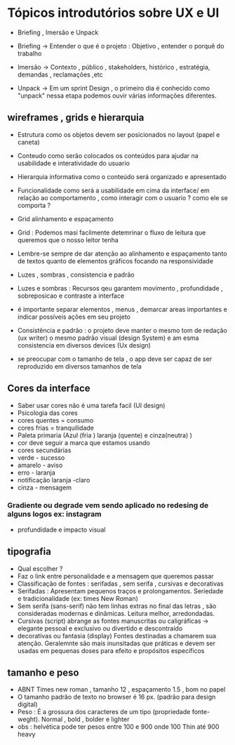 # Tópicos introdutórios sobre UX e UI

- Briefing , Imersão e Unpack 

- Briefing -> Entender o que é o projeto : Objetivo , entender o porquê do trabalho 
- Imersão -> Contexto , público , stakeholders, histórico , estratégia, demandas , reclamações ,etc
- Unpack -> Em um sprint Design , o primeiro dia é conhecido como "unpack" nessa etapa podemos ouvir várias informações diferentes. 


## wireframes , grids e hierarquia 

- Estrutura  como os objetos devem ser posicionados no layout (papel e caneta) 
- Conteudo  como serão colocados os conteúdos para ajudar na usabilidade e interatividade do usuario 
- Hierarquia informativa como o conteúdo será organizado e apresentado 
- Funcionalidade  como será a usabilidade em cima da interface/ em relação ao comportamento , como interagir com o usuario ? como ele se comporta ? 

- Grid alinhamento e espaçamento 

- Grid : Podemos masi facilmente detemrinar o fluxo de leitura que queremos que o nosso leitor tenha 
- Lembre-se sempre de dar atenção ao alinhamento e espaçamento tanto de textos quanto de elementos gráficos focando na responsividade 

- Luzes , sombras , consistencia e padrão 
- Luzes e sombras : Recursos qeu garantem movimento , profundidade , sobreposicao e contraste a interface 
- é importante separar elementos , menus , demarcar areas importantes e indicar possíveis ações em seu projeto 
- Consistência e padrão : o projeto deve manter o mesmo tom de redação (ux writer) o mesmo padrão visual (design System) e am esma consistencia em diversos devices (Ux design) 
- se preocupar com o tamanho de tela , o app deve ser capaz de ser reproduzido em diversos tamanhos de tela 

## Cores da interface 

- Saber usar cores não é uma tarefa facil (UI design) 
- Psicologia das cores 
- cores quentes = consumo 
- cores frias = tranquilidade 
- Paleta primaria (Azul (fria )  laranja (quente) e cinza(neutra) ) 
- cor deve seguir a marca que estamos usando 
- cores secundárias   
- verde - sucesso 
- amarelo - aviso 
- erro - laranja 
- notificação laranja -claro 
- cinza - mensagem 
###  Gradiente ou degrade vem sendo aplicado no redesing de alguns logos ex: instagram 
- profundidade e impacto visual 
## tipografia 
- Qual escolher ? 
- Faz o link entre personalidade e a mensagem que queremos passar 
- Classificação de fontes :  serifadas , sem serifa , cursivas e decorativas 
- Serifadas : Apresentam pequenos traços e prolongamentos. Seriedade e tradicionalidade  (ex: times New Roman) 
- Sem serifa (sans-serif) não tem linhas extras no final das letras , são consideradas modernas e dinâmicas. Leitura melhor, arredondadas. 
- Cursivas (script) abrange as fontes manuscritas ou caligráficas -> elegante pessoal e exclusivo ou divertido e descontraído 
- decorativas ou fantasia (display) Fontes destinadas a chamarem sua atenção. Geralemnte são mais inunsitadas que práticas e devem ser usadas em pequenas doses para efeito e propósitos específicos 

## tamanho e peso 
- ABNT Times new roman , tamanho 12 , espaçamento 1.5 , bom no papel 
- O tamanho padrão de texto no browser é 16 px. (padrão para design digital) 
- Peso : É a grossura dos caracteres de um tipo (propriedade fonte-weght). Normal , bold , bolder e lighter 
- obs : helvética pode ter pesos entre 100 e 900 onde 100 Thin até 900 heavy 





